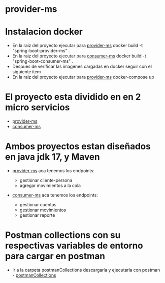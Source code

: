 # provider-ms

# Instalacion docker
- En la raiz del proyecto ejecutar para [provider-ms](https://github.com/faustospina/provider-ms) docker build -t "spring-boot-provider-ms" .
- En la raiz del proyecto ejecutar para [consumer-ms](https://github.com/faustospina/consumer-ms) docker build -t "spring-boot-consumer-ms" .
- Despues de verificar las imagenes cargadas en docker seguir con el siguiente item
- En la raiz del proyecto ejecutar para [provider-ms](https://github.com/faustospina/provider-ms) docker-compose up

# El proyecto esta dividido en en 2 micro servicios
- [provider-ms](https://github.com/faustospina/provider-ms)
- [consumer-ms](https://github.com/faustospina/consumer-ms)


# Ambos proyectos estan diseñados en java jdk 17, y Maven

- [provider-ms](https://github.com/faustospina/provider-ms) aca tenemos los endpoints:
    - gestionar cliente-persona
    - agregar movimientos a la cola

- [consumer-ms](https://github.com/faustospina/consumer-ms) aca tenemos los endpoints:
    - gestionar cuentas
    - gestionar movimientos
    - gestionar reporte



# Postman collections con su respectivas variables de entorno para cargar en postman

- Ir a la carpeta postmanCollections descargarla y ejecutarla con postman - [postmanCollections](/postmanCollections)
